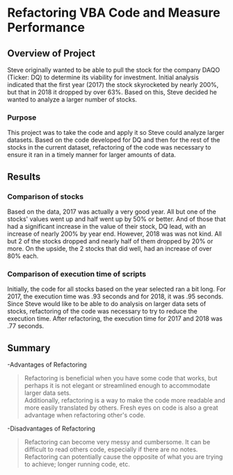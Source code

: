 # Refactoring VBA Code and Measure Performance

## Overview of Project

Steve originally wanted to be able to pull the stock for the company DAQO (Ticker: DQ) to determine its viability for investment.  Initial analysis indicated that the first year (2017) the stock skyrocketed by nearly 200%, but that in 2018 it dropped by over 63%.  Based on this, Steve decided he wanted to analyze a larger number of stocks.
  

### Purpose

This project was to take the code and apply it so Steve could analyze larger datasets.  Based on the code developed for DQ and then for the rest of the stocks in the current dataset, refactoring of the code was necessary to ensure it ran in a timely manner for larger amounts of data.

## Results
### Comparison of stocks
Based on the data, 2017 was actually a very good year.  All but one of the stocks' values went up and half went up by 50% or better.  And of those that had a significant increase in the value of their stock, DQ lead, with an increase of nearly 200% by year end.  However, 2018 was was not kind.  All but 2 of the stocks dropped and nearly half of them dropped by 20% or more.  On the upside, the 2 stocks that did well, had an increase of over 80% each.

### Comparison of execution time of scripts
Initially, the code for all stocks based on the year selected ran a bit long.  For 2017, the execution time was .93 seconds and for 2018, it was .95 seconds.  Since Steve would like to be able to do analysis on larger data sets of stocks, refactoring of the code was necessary to try to reduce the execution time.  After refactoring, the execution time for 2017 and 2018 was .77 seconds. 

## Summary

-Advantages of Refactoring
>Refactoring is beneficial when you have some code that works, but perhaps it is not elegant or streamlined enough to accommodate larger data sets.  
>Additionally, refactoring is a way to make the code more readable and more easily translated by others.  Fresh eyes on code is also a great advantage when refactoring other's code.

-Disadvantages of Refactoring
>Refactoring can become very messy and cumbersome.  It can be difficult to read others code, especially if there are no notes.
>Refactoring can potentially cause the opposite of what you are trying to achieve; longer running code, etc.

